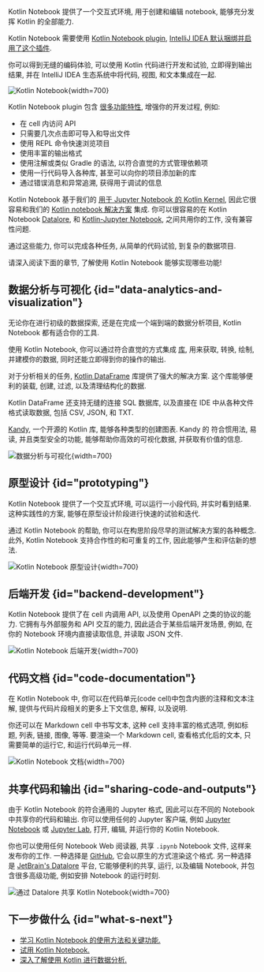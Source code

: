 [//]: # (title: Kotlin Notebook)

Kotlin Notebook 提供了一个交互式环境, 用于创建和编辑 notebook, 能够充分发挥 Kotlin 的全部能力.

Kotlin Notebook 需要使用 [Kotlin Notebook plugin](https://plugins.jetbrains.com/plugin/16340-kotlin-notebook),
[IntelliJ IDEA 默认捆绑并启用了这个插件](kotlin-notebook-set-up-env.md).

你可以得到无缝的编码体验, 可以使用 Kotlin 代码进行开发和试验, 立即得到输出结果,
并在 IntelliJ IDEA 生态系统中将代码, 视图, 和文本集成在一起.

![Kotlin Notebook](data-analysis-notebook.gif){width=700}

Kotlin Notebook plugin 包含 [很多功能特性](https://www.jetbrains.com/help/idea/kotlin-notebook.html), 增强你的开发过程,
例如:

* 在 cell 内访问 API
* 只需要几次点击即可导入和导出文件
* 使用 REPL 命令快速浏览项目
* 使用丰富的输出格式
* 使用注解或类似 Gradle 的语法, 以符合直觉的方式管理依赖项
* 使用一行代码导入各种库, 甚至可以向你的项目添加新的库
* 通过错误消息和异常追溯, 获得用于调试的信息

Kotlin Notebook 基于我们的 [用于 Jupyter Notebook 的 Kotlin Kernel](https://github.com/Kotlin/kotlin-jupyter?tab=readme-ov-file#kotlin-kernel-for-ipythonjupyter),
因此它很容易和我们的 [Kotlin notebook 解决方案](data-analysis-overview.md#notebooks) 集成.
你可以很容易的在 Kotlin Notebook [Datalore](https://datalore.jetbrains.com/), 和 [Kotlin-Jupyter Notebook](https://github.com/Kotlin/kotlin-jupyter), 之间共用你的工作, 没有兼容性问题.

通过这些能力, 你可以完成各种任务, 从简单的代码试验, 到复杂的数据项目.

请深入阅读下面的章节, 了解使用 Kotlin Notebook 能够实现哪些功能!

## 数据分析与可视化 {id="data-analytics-and-visualization"}

无论你在进行初级的数据探索, 还是在完成一个端到端的数据分析项目, Kotlin Notebook 都有适合你的工具.

使用 Kotlin Notebook, 你可以通过符合直觉的方式集成 [库](data-analysis-libraries.md), 用来获取, 转换, 绘制, 并建模你的数据,
同时还能立即得到你的操作的输出.

对于分析相关的任务, [Kotlin DataFrame](https://kotlin.github.io/dataframe/overview.html) 库提供了强大的解决方案.
这个库能够便利的装载, 创建, 过滤, 以及清理结构化的数据.

Kotlin DataFrame 还支持无缝的连接 SQL 数据库, 以及直接在 IDE 中从各种文件格式读取数据, 包括 CSV, JSON, 和 TXT.

[Kandy](https://kotlin.github.io/kandy/welcome.html), 一个开源的 Kotlin 库, 能够各种类型的创建图表.
Kandy 的 符合惯用法, 易读, 并且类型安全的功能, 能够帮助你高效的可视化数据, 并获取有价值的信息.

![数据分析与可视化](data-analysis-kandy-example.png){width=700}

## 原型设计 {id="prototyping"}

Kotlin Notebook 提供了一个交互式环境, 可以运行一小段代码, 并实时看到结果.
这种实践性的方案, 能够在原型设计阶段进行快速的试验和迭代.

通过 Kotlin Notebook 的帮助, 你可以在构思阶段尽早的测试解决方案的各种概念.
此外, Kotlin Notebook 支持合作性的和可重复的工作, 因此能够产生和评估新的想法.

![Kotlin Notebook 原型设计](kotlin-notebook-prototyping.png){width=700}

## 后端开发 {id="backend-development"}

Kotlin Notebook 提供了在 cell 内调用 API, 以及使用 OpenAPI 之类的协议的能力.
它拥有与外部服务和 API 交互的能力, 因此适合于某些后端开发场景,
例如, 在你的 Notebook 环境内直接读取信息, 并读取 JSON 文件.

![Kotlin Notebook 后端开发](kotlin-notebook-backend-development.png){width=700}

## 代码文档 {id="code-documentation"}

在 Kotlin Notebook 中, 你可以在代码单元(code cell)中包含内嵌的注释和文本注解,
提供与代码片段相关的更多上下文信息, 解释, 以及说明.

你还可以在 Markdown cell 中书写文本, 这种 cell 支持丰富的格式选项, 例如标题, 列表, 链接, 图像, 等等.
要渲染一个 Markdown cell, 查看格式化后的文本, 只需要简单的运行它, 和运行代码单元一样.

![Kotlin Notebook 文档](kotlin-notebook-documentation.png){width=700}

## 共享代码和输出 {id="sharing-code-and-outputs"}

由于 Kotlin Notebook 的符合通用的 Jupyter 格式, 因此可以在不同的 Notebook 中共享你的代码和输出.
你可以使用任何的 Jupyter 客户端, 例如 [Jupyter Notebook](https://jupyter.org/) 或 [Jupyter Lab](https://jupyterlab.readthedocs.io/en/latest/), 打开, 编辑, 并运行你的 Kotlin Notebook.

你也可以使用任何 Notebook Web 阅读器, 共享 `.ipynb` Notebook 文件, 这样来发布你的工作.
一种选择是 [GitHub](https://github.com/), 它会以原生的方式渲染这个格式.
另一种选择是 [JetBrain's Datalore](https://datalore.jetbrains.com/) 平台,
它能够便利的共享, 运行, 以及编辑 Notebook, 并包含很多高级功能, 例如安排 Notebook 的运行时刻.

![通过 Datalore 共享 Kotlin Notebook](kotlin-notebook-sharing-datalore.png){width=700}

## 下一步做什么 {id="what-s-next"}

* [学习 Kotlin Notebook 的使用方法和关键功能.](https://www.jetbrains.com/help/idea/kotlin-notebook.html)
* [试用 Kotlin Notebook.](get-started-with-kotlin-notebooks.md)
* [深入了解使用 Kotlin 进行数据分析.](data-analysis-overview.md)
